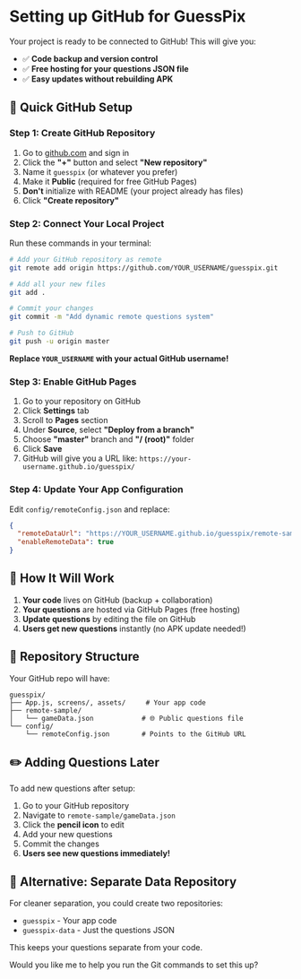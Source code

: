 # Setting up GitHub for GuessPix

Your project is ready to be connected to GitHub! This will give you:
- ✅ **Code backup and version control**
- ✅ **Free hosting for your questions JSON file**
- ✅ **Easy updates without rebuilding APK**

## 🚀 Quick GitHub Setup

### Step 1: Create GitHub Repository

1. Go to [github.com](https://github.com) and sign in
2. Click the **"+"** button and select **"New repository"**
3. Name it `guesspix` (or whatever you prefer)
4. Make it **Public** (required for free GitHub Pages)
5. **Don't** initialize with README (your project already has files)
6. Click **"Create repository"**

### Step 2: Connect Your Local Project

Run these commands in your terminal:

```bash
# Add your GitHub repository as remote
git remote add origin https://github.com/YOUR_USERNAME/guesspix.git

# Add all your new files
git add .

# Commit your changes
git commit -m "Add dynamic remote questions system"

# Push to GitHub
git push -u origin master
```

**Replace `YOUR_USERNAME` with your actual GitHub username!**

### Step 3: Enable GitHub Pages

1. Go to your repository on GitHub
2. Click **Settings** tab
3. Scroll to **Pages** section
4. Under **Source**, select **"Deploy from a branch"**
5. Choose **"master"** branch and **"/ (root)"** folder
6. Click **Save**
7. GitHub will give you a URL like: `https://your-username.github.io/guesspix/`

### Step 4: Update Your App Configuration

Edit `config/remoteConfig.json` and replace:
```json
{
  "remoteDataUrl": "https://YOUR_USERNAME.github.io/guesspix/remote-sample/gameData.json",
  "enableRemoteData": true
}
```

## 🎯 How It Will Work

1. **Your code** lives on GitHub (backup + collaboration)
2. **Your questions** are hosted via GitHub Pages (free hosting)
3. **Update questions** by editing the file on GitHub
4. **Users get new questions** instantly (no APK update needed!)

## 📁 Repository Structure

Your GitHub repo will have:
```
guesspix/
├── App.js, screens/, assets/     # Your app code
├── remote-sample/
│   └── gameData.json            # 🌐 Public questions file
└── config/
    └── remoteConfig.json        # Points to the GitHub URL
```

## ✏️ Adding Questions Later

To add new questions after setup:
1. Go to your GitHub repository
2. Navigate to `remote-sample/gameData.json`
3. Click the **pencil icon** to edit
4. Add your new questions
5. Commit the changes
6. **Users see new questions immediately!**

## 🔄 Alternative: Separate Data Repository

For cleaner separation, you could create two repositories:
- `guesspix` - Your app code
- `guesspix-data` - Just the questions JSON

This keeps your questions separate from your code.

Would you like me to help you run the Git commands to set this up?
